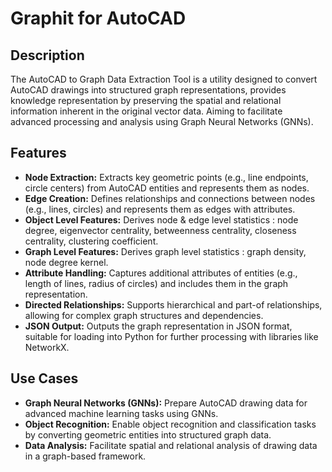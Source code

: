 # Graphit for AutoCAD
## Description

The AutoCAD to Graph Data Extraction Tool is a utility designed to convert AutoCAD drawings into structured graph representations, provides knowledge representation by preserving the spatial and relational information inherent in the original vector data. Aiming to facilitate advanced processing and analysis using Graph Neural Networks (GNNs).  

 ## Features

* __Node Extraction:__ Extracts key geometric points (e.g., line endpoints, circle centers) from AutoCAD entities and represents them as nodes.
* __Edge Creation:__ Defines relationships and connections between nodes (e.g., lines, circles) and represents them as edges with attributes.
* __Object Level Features:__ Derives node & edge level statistics : node degree, eigenvector centrality, betweenness centrality, closeness centrality, clustering coefficient.
* __Graph Level Features:__ Derives graph level statistics : graph density, node degree kernel.
* __Attribute Handling:__ Captures additional attributes of entities (e.g., length of lines, radius of circles) and includes them in the graph representation.
* __Directed Relationships:__ Supports hierarchical and part-of relationships, allowing for complex graph structures and dependencies.
* __JSON Output:__ Outputs the graph representation in JSON format, suitable for loading into Python for further processing with libraries like NetworkX.

## Use Cases

* __Graph Neural Networks (GNNs):__ Prepare AutoCAD drawing data for advanced machine learning tasks using GNNs.
* __Object Recognition:__ Enable object recognition and classification tasks by converting geometric entities into structured graph data.
* __Data Analysis:__ Facilitate spatial and relational analysis of drawing data in a graph-based framework.
